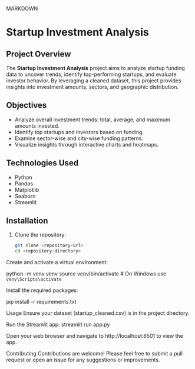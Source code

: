 MARKDOWN
# Startup Investment Analysis

## Project Overview

The **Startup Investment Analysis** project aims to analyze startup funding data to uncover trends, identify top-performing startups, and evaluate investor behavior. By leveraging a cleaned dataset, this project provides insights into investment amounts, sectors, and geographic distribution.

## Objectives

- Analyze overall investment trends: total, average, and maximum amounts invested.
- Identify top startups and investors based on funding.
- Examine sector-wise and city-wise funding patterns.
- Visualize insights through interactive charts and heatmaps.

## Technologies Used

- Python
- Pandas
- Matplotlib
- Seaborn
- Streamlit

## Installation

1. Clone the repository:

   ```bash
   git clone <repository-url>
   cd <repository-directory>


Create and activate a virtual environment:

python -m venv venv
source venv/bin/activate  # On Windows use `venv\Scripts\activate`

Install the required packages:

pip install -r requirements.txt

Usage
Ensure your dataset (startup_cleaned.csv) is in the project directory.

Run the Streamlit app:
streamlit run app.py

Open your web browser and navigate to http://localhost:8501 to view the app.

Contributing
Contributions are welcome! Please feel free to submit a pull request or open an issue for any suggestions or improvements.